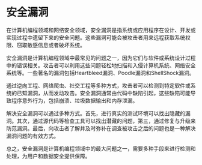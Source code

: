 # 安全漏洞
在计算机编程领域和网络安全领域，安全漏洞是指系统或应用程序在设计、开发或实现过程中遗留下来的安全问题。这些漏洞可能会被攻击者用来远程获取系统权限、窃取敏感信息或者破坏系统。

安全漏洞是计算机编程领域中最常见的问题之一，因为它们与软件或系统设计过程中的错误相关。攻击者可以利用这些问题轻松地扫描和入侵计算机系统、网络安全系统等。一些著名的漏洞包括Heartbleed漏洞、Poodle漏洞和ShellShock漏洞。

通过逆向工程、网络爬虫、社交工程等多种方式，攻击者可以检测到特定软件或系统的已知漏洞，从而发动攻击。安全漏洞通常由代码中缺陷引起，这些缺陷可能导致程序意外行为，包括崩溃、垃圾数据输出和内存泄漏。

解决安全漏洞可以通过多种方式。首先，进行真实的测试环境可以找出隐藏的漏洞。其次，通过源代码等检查工具可以找出潜藏的问题，第三，通过修复与升级来防范漏洞。最后，向攻击者了解并及时弥补在调查被攻击之后的问题也是一种解决漏洞问题的有效方式。

总之，安全漏洞是计算机编程领域中的最大问题之一，需要多种手段来进行检测和处理，为用户和数据安全提供保障。